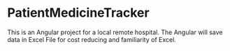 # PatientMedicineTracker
This is an Angular project for a local remote hospital. The Angular will save data in Excel File for cost reducing and familiarity of Excel. 
